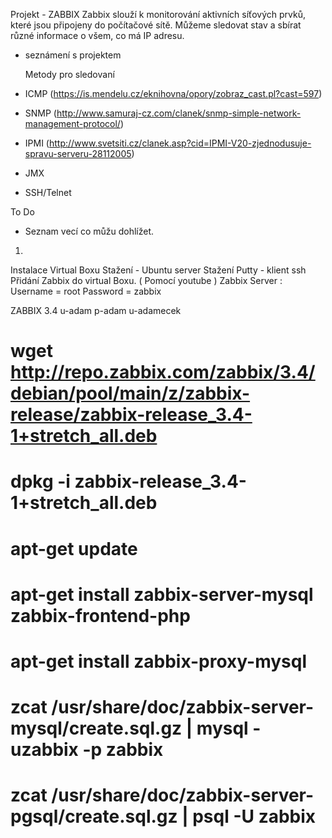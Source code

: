 Projekt - ZABBIX
Zabbix slouží k monitorování aktivních síťových prvků, které jsou připojeny do počítačové sítě.
Můžeme sledovat stav a sbírat různé informace o všem, co má IP adresu. 


- seznámení s projektem

  Metody pro sledovaní
- ICMP (https://is.mendelu.cz/eknihovna/opory/zobraz_cast.pl?cast=597)
- SNMP (http://www.samuraj-cz.com/clanek/snmp-simple-network-management-protocol/)
- IPMI (http://www.svetsiti.cz/clanek.asp?cid=IPMI-V20-zjednodusuje-spravu-serveru-28112005)
- JMX
- SSH/Telnet


 To Do


+ Seznam vecí co můžu dohlížet.

1)
Instalace Virtual Boxu
Stažení - Ubuntu server
Stažení Putty - klient ssh
Přidání Zabbix do virtual Boxu. ( Pomocí youtube )
Zabbix Server :
Username = root
Password = zabbix


ZABBIX 3.4
u-adam p-adam
u-adamecek


# wget http://repo.zabbix.com/zabbix/3.4/debian/pool/main/z/zabbix-release/zabbix-release_3.4-1+stretch_all.deb
# dpkg -i zabbix-release_3.4-1+stretch_all.deb
# apt-get update

# apt-get install zabbix-server-mysql zabbix-frontend-php
# apt-get install zabbix-proxy-mysql
# zcat /usr/share/doc/zabbix-server-mysql/create.sql.gz | mysql -uzabbix -p zabbix
# zcat /usr/share/doc/zabbix-server-pgsql/create.sql.gz | psql -U <username> zabbix

